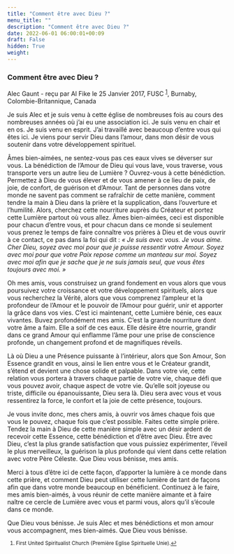 ```yaml
---
title: "Comment être avec Dieu ?"
menu_title: ""
description: "Comment être avec Dieu ?"
date: 2022-06-01 06:00:01+00:09
draft: False
hidden: True
weight:
---
```

### Comment être avec Dieu ?

Alec Gaunt - reçu par Al Fike le 25 Janvier 2017, FUSC <sup id="a1">[1](#f1)</sup>, Burnaby, Colombie-Britannique, Canada

Je suis Alec et je suis venu à cette église de nombreuses fois au cours des nombreuses années où j’ai eu une association ici. Je suis venu en chair et en os. Je suis venu en esprit. J’ai travaillé avec beaucoup d’entre vous qui êtes ici. Je viens pour servir Dieu dans l’amour, dans mon désir de vous soutenir dans votre développement spirituel.

Âmes bien-aimées, ne sentez-vous pas ces eaux vives se déverser sur vous. La bénédiction de l’Amour de Dieu qui vous lave, vous traverse, vous transporte vers un autre lieu de Lumière ? Ouvrez-vous à cette bénédiction. Permettez à Dieu de vous élever et de vous amener à ce lieu de paix, de joie, de confort, de guérison et d’Amour. Tant de personnes dans votre monde ne savent pas comment se rafraîchir de cette manière, comment tendre la main à Dieu dans la prière et la supplication, dans l’ouverture et l’humilité. Alors, cherchez cette nourriture auprès du Créateur et portez cette Lumière partout où vous allez.
Âmes bien-aimées, ceci est disponible pour chacun d’entre vous, et pour chacun dans ce monde si seulement vous prenez le temps de faire connaître vos prières à Dieu et de vous ouvrir à ce contact, ce pas dans la foi qui dit : *« Je suis avec vous. Je vous aime. Cher Dieu, soyez avec moi pour que je puisse ressentir votre Amour. Soyez avec moi pour que votre Paix repose comme un manteau sur moi. Soyez avec moi afin que je sache que je ne suis jamais seul, que vous êtes toujours avec moi. »*

Oh mes amis, vous construisez un grand fondement en vous alors que vous poursuivez votre croissance et votre développement spirituels, alors que vous recherchez la Vérité, alors que vous comprenez l’ampleur et la profondeur de l’Amour et le pouvoir de l’Amour pour guérir, unir et apporter la grâce dans vos vies. C’est ici maintenant, cette Lumière bénie, ces eaux vivantes. Buvez profondément mes amis. C’est la grande nourriture dont votre âme a faim. Elle a soif de ces eaux. Elle désire être nourrie, grandir dans ce grand Amour qui enflamme l’âme pour une prise de conscience profonde, un changement profond et de magnifiques réveils.

Là où Dieu a une Présence puissante à l’intérieur, alors que Son Amour, Son Essence grandit en vous, ainsi le lien entre vous et le Créateur grandit, s’étend et devient une chose solide et palpable. Dans votre vie, cette relation vous portera à travers chaque partie de votre vie, chaque défi que vous pouvez avoir, chaque aspect de votre vie. Qu’elle soit joyeuse ou triste, difficile ou épanouissante, Dieu sera là. Dieu sera avec vous et vous ressentirez la force, le confort et la joie de cette présence, toujours.

Je vous invite donc, mes chers amis, à ouvrir vos âmes chaque fois que vous le pouvez, chaque fois que c’est possible. Faites cette simple prière. Tendez la main à Dieu de cette manière simple avec un désir ardent de recevoir cette Essence, cette bénédiction et d’être avec Dieu. Être avec Dieu, c’est la plus grande satisfaction que vous puissiez expérimenter, l’éveil le plus merveilleux, la guérison la plus profonde qui vient dans cette relation avec votre Père Céleste. Que Dieu vous bénisse, mes amis.

Merci à tous d’être ici de cette façon, d’apporter la lumière à ce monde dans cette prière, et comment Dieu peut utiliser cette lumière de tant de façons afin que dans votre monde beaucoup en bénéficient. Continuez à le faire, mes amis bien-aimés, à vous réunir de cette manière aimante et à faire naître ce cercle de Lumière avec vous et parmi vous, alors qu’il s’écoule dans ce monde.

Que Dieu vous bénisse. Je suis Alec et mes bénédictions et mon amour vous accompagnent, mes bien-aimés. Que Dieu vous bénisse.
<small>

1. <large id="f1"> First United Spiritualist Church (Première Eglise Spirituelle Unie).[↩](#a1)
